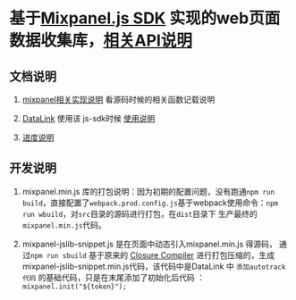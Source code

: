# 基于[Mixpanel.js SDK](https://github.com/mixpanel/mixpanel-js) 实现的web页面数据收集库，[相关API说明](https://mixpanel.com/help/reference/javascript)

## 文档说明
1. [mixpanel相关实现说明](aboutMixpanel.md) 看源码时候的相关函数记载说明

2. [DataLink](http://datalink.kongming-inc.com) 使用该 js-sdk时候 [使用说明](step.md)

3. [进度说明](mile.md)

## 开发说明

1. mixpanel.min.js 库的打包说明：因为初期的配置问题，没有跑通`npm run build`，直接配置了`webpack.prod.config.js`基于webpack使用命令：`npm run wbuild`，对`src`目录的源码进行打包，在`dist`目录下 生产最终的 `mixpanel.min.js`代码。

2. mixpanel-jslib-snippet.js 是在页面中动态引入mixpanel.min.js 得源码， 通过`npm run sbuild` 基于原来的 [Closure Compiler](https://developers.google.com/closure/compiler/) 进行打包压缩的，生成 mixpanel-jslib-snippet.min.js代码，该代码中是DataLink 中 `添加autotrack代码` 的基础代码，只是在末尾添加了初始化后代码 ：`mixpanel.init("${token}");` 